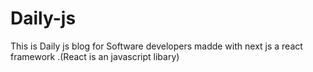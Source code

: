 # Daily-js
This is Daily js  blog for Software developers madde with next js a react framework .(React is an javascript libary)

